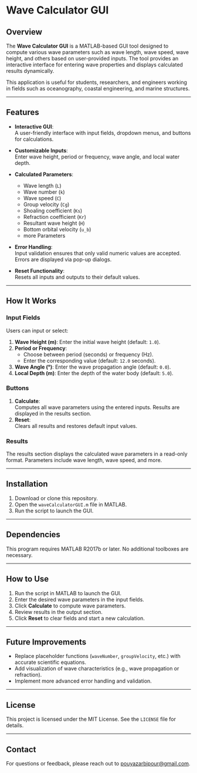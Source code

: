 # Wave Calculator GUI  

## Overview  
The **Wave Calculator GUI** is a MATLAB-based GUI tool designed to compute various wave parameters such as wave length, wave speed, wave height, and others based on user-provided inputs. The tool provides an interactive interface for entering wave properties and displays calculated results dynamically.  

This application is useful for students, researchers, and engineers working in fields such as oceanography, coastal engineering, and marine structures.  

---

## Features  
- **Interactive GUI**:  
  A user-friendly interface with input fields, dropdown menus, and buttons for calculations.  

- **Customizable Inputs**:  
  Enter wave height, period or frequency, wave angle, and local water depth.  

- **Calculated Parameters**:  
  - Wave length (`L`)  
  - Wave number (`k`)  
  - Wave speed (`C`)  
  - Group velocity (`Cg`)  
  - Shoaling coefficient (`Ks`)  
  - Refraction coefficient (`Kr`)  
  - Resultant wave height (`H`)  
  - Bottom orbital velocity (`u_b`)
  - more Parameters

- **Error Handling**:  
  Input validation ensures that only valid numeric values are accepted. Errors are displayed via pop-up dialogs.  

- **Reset Functionality**:  
  Resets all inputs and outputs to their default values.  

---

## How It Works  

### **Input Fields**
Users can input or select:  
1. **Wave Height (m)**: Enter the initial wave height (default: `1.0`).  
2. **Period or Frequency**:  
   - Choose between period (seconds) or frequency (Hz).  
   - Enter the corresponding value (default: `12.0` seconds).  
3. **Wave Angle (°)**: Enter the wave propagation angle (default: `0.0`).  
4. **Local Depth (m)**: Enter the depth of the water body (default: `5.0`).  

### **Buttons**
1. **Calculate**:  
   Computes all wave parameters using the entered inputs. Results are displayed in the results section.  
2. **Reset**:  
   Clears all results and restores default input values.  

### **Results**
The results section displays the calculated wave parameters in a read-only format. Parameters include wave length, wave speed, and more.  

---

## Installation  
1. Download or clone this repository.  
2. Open the `waveCalculatorGUI.m` file in MATLAB.  
3. Run the script to launch the GUI.  

---

## Dependencies  
This program requires MATLAB R2017b or later. No additional toolboxes are necessary.  

---

## How to Use  
1. Run the script in MATLAB to launch the GUI.  
2. Enter the desired wave parameters in the input fields.  
3. Click **Calculate** to compute wave parameters.  
4. Review results in the output section.  
5. Click **Reset** to clear fields and start a new calculation.  

---

## Future Improvements  
- Replace placeholder functions (`waveNumber`, `groupVelocity`, etc.) with accurate scientific equations.  
- Add visualization of wave characteristics (e.g., wave propagation or refraction).  
- Implement more advanced error handling and validation.  

---

## License  
This project is licensed under the MIT License. See the `LICENSE` file for details.  

---

## Contact  
For questions or feedback, please reach out to pouyazarbipour@gmail.com.
